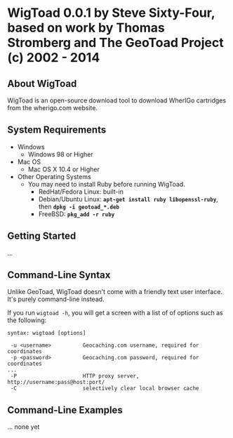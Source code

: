 # WigToad 0.0.1 by Steve Sixty-Four, based on work by Thomas Stromberg and The GeoToad Project (c) 2002 - 2014 #



## About WigToad ##
WigToad is an open-source download tool to download WherIGo cartridges from
the wherigo.com website.


## System Requirements ##
  * Windows
    * Windows 98 or Higher
  * Mac OS
    * Mac OS X 10.4 or Higher
  * Other Operating Systems
    * You may need to install Ruby before running WigToad.
      * RedHat/Fedora Linux: built-in
      * Debian/Ubuntu Linux: **`apt-get install ruby libopenssl-ruby`**, then **`dpkg -i geotoad_*.deb`**
      * FreeBSD: **`pkg_add -r ruby`**


## Getting Started ##
...


## Command-Line Syntax ##
Unlike GeoToad, WigToad doesn't come with a friendly text user interface.
It's purely command-line instead.

If you run `wigtoad -h`, you will get a screen
with a list of of options such as the following:

```
syntax: wigtoad [options]

 -u <username>          Geocaching.com username, required for coordinates
 -p <password>          Geocaching.com password, required for coordinates
...
 -P                     HTTP proxy server, http://username:pass@host:port/
 -C                     selectively clear local browser cache
```


## Command-Line Examples ##
... none yet